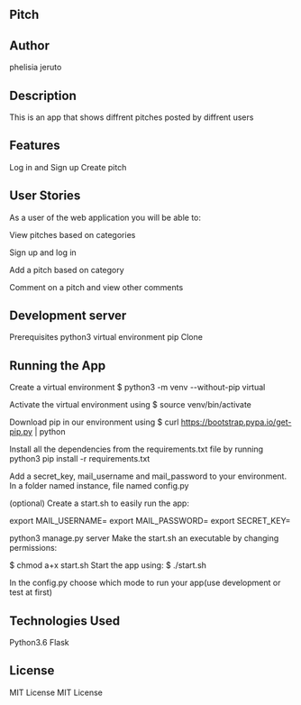 ## Pitch
## Author
phelisia jeruto
## Description
This is an app that shows diffrent pitches posted by diffrent users


## Features
Log in and Sign up
Create pitch

## User Stories
As a user of the web application you will be able to:

View pitches based on categories

Sign up and log in

Add a pitch based on category

Comment on a pitch and view other comments


## Development server
Prerequisites
python3
virtual environment
pip
Clone

## Running the App
Create a virtual environment $ python3 -m venv --without-pip virtual

Activate the virtual environment using $ source venv/bin/activate

Download pip in our environment using $ curl https://bootstrap.pypa.io/get-pip.py | python

Install all the dependencies from the requirements.txt file by running python3 pip install -r requirements.txt

Add a secret_key, mail_username and mail_password to your environment. In a folder named instance, file named config.py

(optional) Create a start.sh to easily run the app:

  export MAIL_USERNAME=<your-email-address>
  export MAIL_PASSWORD=<your-email-password>
  export SECRET_KEY=<your-secret-key>

  python3 manage.py server
Make the start.sh an executable by changing permissions:

  $ chmod a+x start.sh
Start the app using: $ ./start.sh

In the config.py choose which mode to run your app(use development or test at first)

## Technologies Used
Python3.6
Flask


## License
MIT License MIT License
